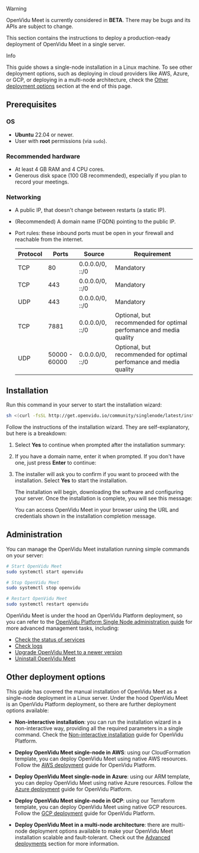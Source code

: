 Warning

OpenVidu Meet is currently considered in **BETA**. There may be bugs and its APIs are subject to change.

This section contains the instructions to deploy a production-ready deployment of OpenVidu Meet in a single server.

Info

This guide shows a single-node installation in a Linux machine. To see other deployment options, such as deploying in cloud providers like AWS, Azure, or GCP, or deploying in a multi-node architecture, check the [Other deployment options](#other-deployment-options) section at the end of this page.

## Prerequisites

### OS

- **Ubuntu** 22.04 or newer.
- User with **root** permissions (via `sudo`).

### Recommended hardware

- At least 4 GB RAM and 4 CPU cores.
- Generous disk space (100 GB recommended), especially if you plan to record your meetings.

### Networking

- A public IP, that doesn't change between restarts (a static IP).

- (Recommended) A domain name (FQDN) pointing to the public IP.

- Port rules: these inbound ports must be open in your firewall and reachable from the internet.

  | Protocol | Ports         | Source          | Requirement                                                        |
  | -------- | ------------- | --------------- | ------------------------------------------------------------------ |
  | TCP      | 80            | 0.0.0.0/0, ::/0 | Mandatory                                                          |
  | TCP      | 443           | 0.0.0.0/0, ::/0 | Mandatory                                                          |
  | UDP      | 443           | 0.0.0.0/0, ::/0 | Mandatory                                                          |
  | TCP      | 7881          | 0.0.0.0/0, ::/0 | Optional, but recommended for optimal perfomance and media quality |
  | UDP      | 50000 - 60000 | 0.0.0.0/0, ::/0 | Optional, but recommended for optimal perfomance and media quality |

## Installation

Run this command in your server to start the installation wizard:

```bash
sh <(curl -fsSL http://get.openvidu.io/community/singlenode/latest/install_meet.sh)
```

Follow the instructions of the installation wizard. They are self-explanatory, but here is a breakdown:

1. Select **Yes** to continue when prompted after the installation summary:

1. If you have a domain name, enter it when prompted. If you don't have one, just press **Enter** to continue:

1. The installer will ask you to confirm if you want to proceed with the installation. Select **Yes** to start the installation.

   The installation will begin, downloading the software and configuring your server. Once the installation is complete, you will see this message:

   You can access OpenVidu Meet in your browser using the URL and credentials shown in the installation completion message.

## Administration

You can manage the OpenVidu Meet installation running simple commands on your server:

```bash
# Start OpenVidu Meet
sudo systemctl start openvidu

# Stop OpenVidu Meet
sudo systemctl stop openvidu

# Restart OpenVidu Meet
sudo systemctl restart openvidu
```

OpenVidu Meet is under the hood an OpenVidu Platform deployment, so you can refer to the [OpenVidu Platform Single Node administration guide](../../../docs/self-hosting/single-node/on-premises/admin/) for more advanced management tasks, including:

- [Check the status of services](../../../docs/self-hosting/single-node/on-premises/admin/#checking-the-status-of-services)
- [Check logs](../../../docs/self-hosting/single-node/on-premises/admin/#checking-logs)
- [Upgrade OpenVidu Meet to a newer version](../../../docs/self-hosting/single-node/on-premises/upgrade/)
- [Uninstall OpenVidu Meet](../../../docs/self-hosting/single-node/on-premises/admin/#uninstalling-openvidu)

## Other deployment options

This guide has covered the manual installation of OpenVidu Meet as a single-node deployment in a Linux server. Under the hood OpenVidu Meet is an OpenVidu Platform deployment, so there are further deployment options available:

- **Non-interactive installation**: you can run the installation wizard in a non-interactive way, providing all the required parameters in a single command. Check the [Non-interactive installation](../../../docs/self-hosting/single-node/on-premises/install/#non-interactive-installation) guide for OpenVidu Platform.

- **Deploy OpenVidu Meet single-node in AWS**: using our CloudFormation template, you can deploy OpenVidu Meet using native AWS resources. Follow the [AWS deployment](../../../docs/self-hosting/single-node/aws/install/) guide for OpenVidu Platform.

- **Deploy OpenVidu Meet single-node in Azure**: using our ARM template, you can deploy OpenVidu Meet using native Azure resources. Follow the [Azure deployment](../../../docs/self-hosting/single-node/azure/install/) guide for OpenVidu Platform.

- **Deploy OpenVidu Meet single-node in GCP**: using our Terraform template, you can deploy OpenVidu Meet using native GCP resources. Follow the [GCP deployment](../../../docs/self-hosting/single-node/gcp/install/) guide for OpenVidu Platform.

- **Deploy OpenVidu Meet in a multi-node architecture**: there are multi-node deployment options available to make your OpenVidu Meet installation scalable and fault-tolerant. Check out the [Advanced deployments](../advanced/) section for more information.
